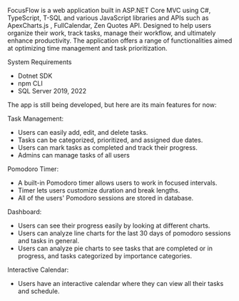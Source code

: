FocusFlow is a web application built in ASP.NET Core MVC using C#, TypeScript, T-SQL and various JavaScript  libraries and APIs such as ApexCharts.js , FullCalendar, Zen Quotes API. Designed to help users organize their work, track tasks, manage their workflow, and ultimately enhance productivity. The application offers a range of functionalities aimed at optimizing time management and task prioritization.

System Requirements
- Dotnet SDK
- npm CLI
- SQL Server 2019, 2022

The app is still being developed, but here are its main features for now:

Task Management:

- Users can easily add, edit, and delete tasks.
- Tasks can be categorized, prioritized, and assigned due dates.
- Users can mark tasks as completed and track their progress.
- Admins can manage tasks of all users

Pomodoro Timer:

- A built-in Pomodoro timer allows users to work in focused intervals.
- Timer lets users customize duration and break lengths.
- All of the users' Pomodoro sessions are stored in database.

Dashboard:

- Users can see their progress easily by looking at different charts.
- Users can analyze line charts for the last 30 days of pomodoro sessions and tasks in general.
- Users can analyze pie charts to see tasks that are completed or in progress, and tasks categorized by importance categories.

Interactive Calendar:

- Users have an interactive calendar where they can view all their tasks and schedule.
